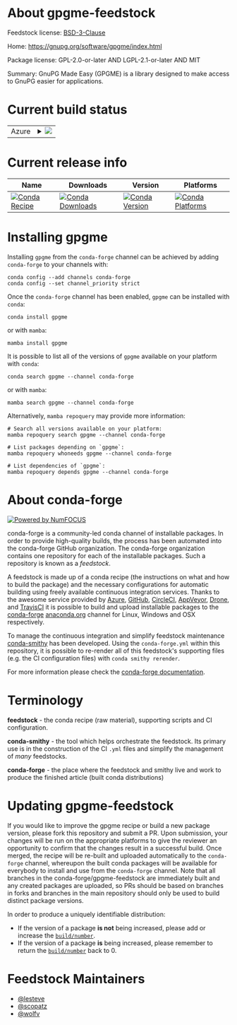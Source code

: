 About gpgme-feedstock
=====================

Feedstock license: [BSD-3-Clause](https://github.com/conda-forge/gpgme-feedstock/blob/main/LICENSE.txt)

Home: https://gnupg.org/software/gpgme/index.html

Package license: GPL-2.0-or-later AND LGPL-2.1-or-later AND MIT

Summary: GnuPG Made Easy (GPGME) is a library designed to make access to GnuPG easier for applications.

Current build status
====================


<table>
    
  <tr>
    <td>Azure</td>
    <td>
      <details>
        <summary>
          <a href="https://dev.azure.com/conda-forge/feedstock-builds/_build/latest?definitionId=7274&branchName=main">
            <img src="https://dev.azure.com/conda-forge/feedstock-builds/_apis/build/status/gpgme-feedstock?branchName=main">
          </a>
        </summary>
        <table>
          <thead><tr><th>Variant</th><th>Status</th></tr></thead>
          <tbody><tr>
              <td>linux_64</td>
              <td>
                <a href="https://dev.azure.com/conda-forge/feedstock-builds/_build/latest?definitionId=7274&branchName=main">
                  <img src="https://dev.azure.com/conda-forge/feedstock-builds/_apis/build/status/gpgme-feedstock?branchName=main&jobName=linux&configuration=linux%20linux_64_" alt="variant">
                </a>
              </td>
            </tr><tr>
              <td>linux_aarch64</td>
              <td>
                <a href="https://dev.azure.com/conda-forge/feedstock-builds/_build/latest?definitionId=7274&branchName=main">
                  <img src="https://dev.azure.com/conda-forge/feedstock-builds/_apis/build/status/gpgme-feedstock?branchName=main&jobName=linux&configuration=linux%20linux_aarch64_" alt="variant">
                </a>
              </td>
            </tr><tr>
              <td>linux_ppc64le</td>
              <td>
                <a href="https://dev.azure.com/conda-forge/feedstock-builds/_build/latest?definitionId=7274&branchName=main">
                  <img src="https://dev.azure.com/conda-forge/feedstock-builds/_apis/build/status/gpgme-feedstock?branchName=main&jobName=linux&configuration=linux%20linux_ppc64le_" alt="variant">
                </a>
              </td>
            </tr><tr>
              <td>osx_64</td>
              <td>
                <a href="https://dev.azure.com/conda-forge/feedstock-builds/_build/latest?definitionId=7274&branchName=main">
                  <img src="https://dev.azure.com/conda-forge/feedstock-builds/_apis/build/status/gpgme-feedstock?branchName=main&jobName=osx&configuration=osx%20osx_64_" alt="variant">
                </a>
              </td>
            </tr><tr>
              <td>osx_arm64</td>
              <td>
                <a href="https://dev.azure.com/conda-forge/feedstock-builds/_build/latest?definitionId=7274&branchName=main">
                  <img src="https://dev.azure.com/conda-forge/feedstock-builds/_apis/build/status/gpgme-feedstock?branchName=main&jobName=osx&configuration=osx%20osx_arm64_" alt="variant">
                </a>
              </td>
            </tr>
          </tbody>
        </table>
      </details>
    </td>
  </tr>
</table>

Current release info
====================

| Name | Downloads | Version | Platforms |
| --- | --- | --- | --- |
| [![Conda Recipe](https://img.shields.io/badge/recipe-gpgme-green.svg)](https://anaconda.org/conda-forge/gpgme) | [![Conda Downloads](https://img.shields.io/conda/dn/conda-forge/gpgme.svg)](https://anaconda.org/conda-forge/gpgme) | [![Conda Version](https://img.shields.io/conda/vn/conda-forge/gpgme.svg)](https://anaconda.org/conda-forge/gpgme) | [![Conda Platforms](https://img.shields.io/conda/pn/conda-forge/gpgme.svg)](https://anaconda.org/conda-forge/gpgme) |

Installing gpgme
================

Installing `gpgme` from the `conda-forge` channel can be achieved by adding `conda-forge` to your channels with:

```
conda config --add channels conda-forge
conda config --set channel_priority strict
```

Once the `conda-forge` channel has been enabled, `gpgme` can be installed with `conda`:

```
conda install gpgme
```

or with `mamba`:

```
mamba install gpgme
```

It is possible to list all of the versions of `gpgme` available on your platform with `conda`:

```
conda search gpgme --channel conda-forge
```

or with `mamba`:

```
mamba search gpgme --channel conda-forge
```

Alternatively, `mamba repoquery` may provide more information:

```
# Search all versions available on your platform:
mamba repoquery search gpgme --channel conda-forge

# List packages depending on `gpgme`:
mamba repoquery whoneeds gpgme --channel conda-forge

# List dependencies of `gpgme`:
mamba repoquery depends gpgme --channel conda-forge
```


About conda-forge
=================

[![Powered by
NumFOCUS](https://img.shields.io/badge/powered%20by-NumFOCUS-orange.svg?style=flat&colorA=E1523D&colorB=007D8A)](https://numfocus.org)

conda-forge is a community-led conda channel of installable packages.
In order to provide high-quality builds, the process has been automated into the
conda-forge GitHub organization. The conda-forge organization contains one repository
for each of the installable packages. Such a repository is known as a *feedstock*.

A feedstock is made up of a conda recipe (the instructions on what and how to build
the package) and the necessary configurations for automatic building using freely
available continuous integration services. Thanks to the awesome service provided by
[Azure](https://azure.microsoft.com/en-us/services/devops/), [GitHub](https://github.com/),
[CircleCI](https://circleci.com/), [AppVeyor](https://www.appveyor.com/),
[Drone](https://cloud.drone.io/welcome), and [TravisCI](https://travis-ci.com/)
it is possible to build and upload installable packages to the
[conda-forge](https://anaconda.org/conda-forge) [anaconda.org](https://anaconda.org/)
channel for Linux, Windows and OSX respectively.

To manage the continuous integration and simplify feedstock maintenance
[conda-smithy](https://github.com/conda-forge/conda-smithy) has been developed.
Using the ``conda-forge.yml`` within this repository, it is possible to re-render all of
this feedstock's supporting files (e.g. the CI configuration files) with ``conda smithy rerender``.

For more information please check the [conda-forge documentation](https://conda-forge.org/docs/).

Terminology
===========

**feedstock** - the conda recipe (raw material), supporting scripts and CI configuration.

**conda-smithy** - the tool which helps orchestrate the feedstock.
                   Its primary use is in the construction of the CI ``.yml`` files
                   and simplify the management of *many* feedstocks.

**conda-forge** - the place where the feedstock and smithy live and work to
                  produce the finished article (built conda distributions)


Updating gpgme-feedstock
========================

If you would like to improve the gpgme recipe or build a new
package version, please fork this repository and submit a PR. Upon submission,
your changes will be run on the appropriate platforms to give the reviewer an
opportunity to confirm that the changes result in a successful build. Once
merged, the recipe will be re-built and uploaded automatically to the
`conda-forge` channel, whereupon the built conda packages will be available for
everybody to install and use from the `conda-forge` channel.
Note that all branches in the conda-forge/gpgme-feedstock are
immediately built and any created packages are uploaded, so PRs should be based
on branches in forks and branches in the main repository should only be used to
build distinct package versions.

In order to produce a uniquely identifiable distribution:
 * If the version of a package **is not** being increased, please add or increase
   the [``build/number``](https://docs.conda.io/projects/conda-build/en/latest/resources/define-metadata.html#build-number-and-string).
 * If the version of a package **is** being increased, please remember to return
   the [``build/number``](https://docs.conda.io/projects/conda-build/en/latest/resources/define-metadata.html#build-number-and-string)
   back to 0.

Feedstock Maintainers
=====================

* [@lesteve](https://github.com/lesteve/)
* [@scopatz](https://github.com/scopatz/)
* [@wolfv](https://github.com/wolfv/)

